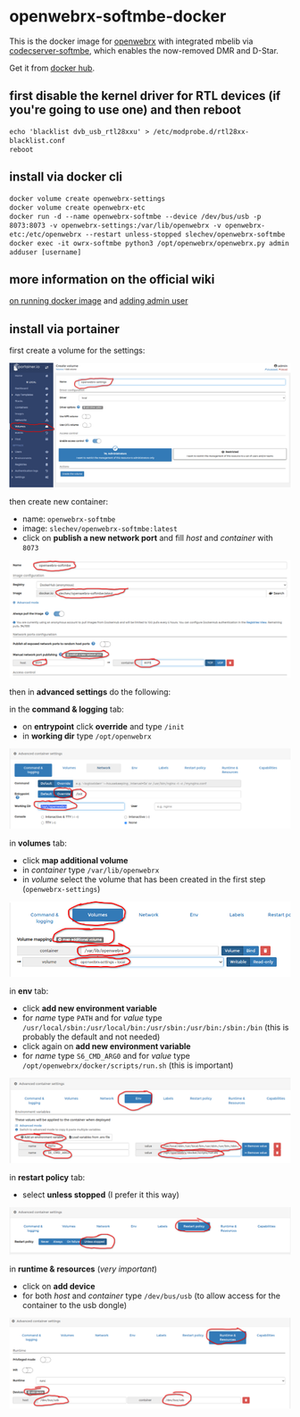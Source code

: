 # openwebrx-softmbe-docker
This is the docker image for [openwebrx](https://github.com/jketterl/openwebrx) with integrated mbelib via [codecserver-softmbe](https://github.com/knatterfunker/codecserver-softmbe), which enables the now-removed DMR and D-Star.

Get it from [docker hub](https://hub.docker.com/r/slechev/openwebrx-softmbe).


## first disable the kernel driver for RTL devices (if you're going to use one) and then reboot
```
echo 'blacklist dvb_usb_rtl28xxu' > /etc/modprobe.d/rtl28xx-blacklist.conf
reboot
```

## install via docker cli
```
docker volume create openwebrx-settings
docker volume create openwebrx-etc
docker run -d --name openwebrx-softmbe --device /dev/bus/usb -p 8073:8073 -v openwebrx-settings:/var/lib/openwebrx -v openwebrx-etc:/etc/openwebrx --restart unless-stopped slechev/openwebrx-softmbe
docker exec -it owrx-softmbe python3 /opt/openwebrx/openwebrx.py admin adduser [username]
```

## more information on the official wiki
[on running docker image](https://github.com/jketterl/openwebrx/wiki/Getting-Started-using-Docker)
and
[adding admin user](https://github.com/jketterl/openwebrx/wiki/User-Management#special-information-for-docker-users)


## install via portainer
first create a volume for the settings:

![volume](/portainer/add_volume.png)

then create new container:
- name: `openwebrx-softmbe`
- image: `slechev/openwebrx-softmbe:latest`
- click on __publish a new network port__ and fill _host_ and _container_ with `8073`

![container1](/portainer/container_1.png)


then in __advanced settings__ do the following:  

in the __command & logging__ tab:
- on __entrypoint__ click __override__ and type `/init`
- in __working dir__ type `/opt/openwebrx`

![container2](/portainer/container_2.png)

in __volumes__ tab:
- click __map additional volume__
- in _container_ type `/var/lib/openwebrx`
- in _volume_ select the volume that has been created in the first step (`openwebrx-settings`)

![container3](/portainer/container_3.png)

in __env__ tab:
- click __add new environment variable__
- for _name_ type `PATH` and for _value_ type `/usr/local/sbin:/usr/local/bin:/usr/sbin:/usr/bin:/sbin:/bin` (this is probably the default and not needed)
- click again on __add new environment variable__
- for _name_ type `S6_CMD_ARG0` and for _value_ type `/opt/openwebrx/docker/scripts/run.sh` (this is important)

![container4](/portainer/container_4.png)

in __restart policy__ tab:
- select __unless stopped__ (I prefer it this way)

![container5](/portainer/container_5.png)

in __runtime & resources__ (_very important_)
- click on __add device__
- for both _host_ and _container_ type `/dev/bus/usb` (to allow access for the container to the usb dongle)

![container6](/portainer/container_6.png)
